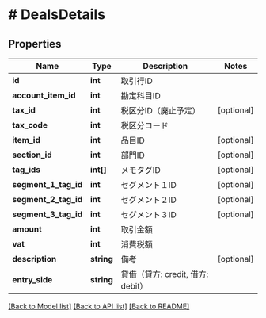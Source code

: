 # # DealsDetails

## Properties

Name | Type | Description | Notes
------------ | ------------- | ------------- | -------------
**id** | **int** | 取引行ID | 
**account_item_id** | **int** | 勘定科目ID | 
**tax_id** | **int** | 税区分ID（廃止予定） | [optional] 
**tax_code** | **int** | 税区分コード | 
**item_id** | **int** | 品目ID | [optional] 
**section_id** | **int** | 部門ID | [optional] 
**tag_ids** | **int[]** | メモタグID | [optional] 
**segment_1_tag_id** | **int** | セグメント１ID | [optional] 
**segment_2_tag_id** | **int** | セグメント２ID | [optional] 
**segment_3_tag_id** | **int** | セグメント３ID | [optional] 
**amount** | **int** | 取引金額 | 
**vat** | **int** | 消費税額 | 
**description** | **string** | 備考 | [optional] 
**entry_side** | **string** | 貸借（貸方: credit, 借方: debit） | 

[[Back to Model list]](../../README.md#documentation-for-models) [[Back to API list]](../../README.md#documentation-for-api-endpoints) [[Back to README]](../../README.md)


